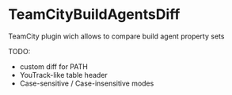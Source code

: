 TeamCityBuildAgentsDiff
=======================

TeamCity plugin wich allows to compare build agent property sets

TODO:
- custom diff for PATH
- YouTrack-like table header
- Case-sensitive / Case-insensitive modes
